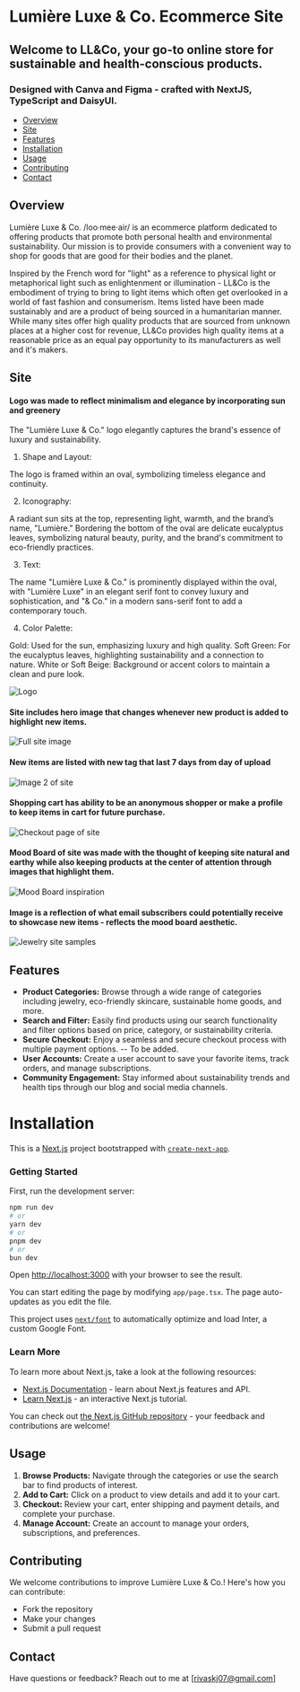 # Lumière Luxe & Co. Ecommerce Site

## Welcome to LL&Co, your go-to online store for sustainable and health-conscious products.

### Designed with Canva and Figma - crafted with NextJS, TypeScript and DaisyUI.

- [Overview](#overview)
- [Site](#site)
- [Features](#features)
- [Installation](#installation)
- [Usage](#usage)
- [Contributing](#contributing)
- [Contact](#contact)


## Overview

Lumière Luxe & Co. /loo·mee·air/ is an ecommerce platform dedicated to offering products that promote both personal health and environmental sustainability. Our mission is to provide consumers with a convenient way to shop for goods that are good for their bodies and the planet.

Inspired by the French word for "light" as a reference to physical light or metaphorical light such as enlightenment or illumination - LL&Co is the embodiment of trying to bring to light items which often get overlooked in a world of fast fashion and consumerism. Items listed have been made sustainably and are a product of being sourced in a humanitarian manner. While many sites offer high quality products that are sourced from unknown places at a higher cost for revenue, LL&Co provides high quality items at a reasonable price as an equal pay opportunity to its manufacturers as well and it's makers. 

## Site

#### Logo was made to reflect minimalism and elegance by incorporating sun and greenery 
The "Lumière Luxe & Co." logo elegantly captures the brand's essence of luxury and sustainability.

1. Shape and Layout:

The logo is framed within an oval, symbolizing timeless elegance and continuity.

2. Iconography:

A radiant sun sits at the top, representing light, warmth, and the brand’s name, "Lumière."
Bordering the bottom of the oval are delicate eucalyptus leaves, symbolizing natural beauty, purity, and the brand's commitment to eco-friendly practices.

3. Text:

The name "Lumière Luxe & Co." is prominently displayed within the oval, with "Lumière Luxe" in an elegant serif font to convey luxury and sophistication, and "& Co." in a modern sans-serif font to add a contemporary touch.

4. Color Palette:

Gold: Used for the sun, emphasizing luxury and high quality.
Soft Green: For the eucalyptus leaves, highlighting sustainability and a connection to nature.
White or Soft Beige: Background or accent colors to maintain a clean and pure look.

![Logo](image.png)

#### Site includes hero image that changes whenever new product is added to highlight new items.
![Full site image](src/assets/lumiere-img-3.png)
#### New items are listed with new tag that last 7 days  from day of upload
![Image 2 of site](src/assets/lumiere-img-2.png)
#### Shopping cart has ability to be an anonymous shopper or make a profile to keep items in cart for future purchase.
![Checkout page of site](src/assets/checkout-img.png)
#### Mood Board of site was made with the thought of keeping site natural and earthy while also keeping products at the center of attention through images that highlight them.
![Mood Board inspiration](src/assets/mood-board.png)
#### Image is a reflection of what email subscribers could potentially receive to showcase new items - reflects the mood board aesthetic.
![Jewelry site samples](src/assets/site-samples.png)



## Features


- **Product Categories:** Browse through a wide range of categories including jewelry, eco-friendly skincare, sustainable home goods, and more.
- **Search and Filter:** Easily find products using our search functionality and filter options based on price, category, or sustainability criteria.
- **Secure Checkout:** Enjoy a seamless and secure checkout process with multiple payment options. -- To be added.
- **User Accounts:** Create a user account to save your favorite items, track orders, and manage subscriptions.
- **Community Engagement:** Stay informed about sustainability trends and health tips through our blog and social media channels.

# Installation

This is a [Next.js](https://nextjs.org/) project bootstrapped with [`create-next-app`](https://github.com/vercel/next.js/tree/canary/packages/create-next-app).

### Getting Started

First, run the development server:

```bash
npm run dev
# or
yarn dev
# or
pnpm dev
# or
bun dev
```

Open [http://localhost:3000](http://localhost:3000) with your browser to see the result.

You can start editing the page by modifying `app/page.tsx`. The page auto-updates as you edit the file.

This project uses [`next/font`](https://nextjs.org/docs/basic-features/font-optimization) to automatically optimize and load Inter, a custom Google Font.

### Learn More

To learn more about Next.js, take a look at the following resources:

- [Next.js Documentation](https://nextjs.org/docs) - learn about Next.js features and API.
- [Learn Next.js](https://nextjs.org/learn) - an interactive Next.js tutorial.

You can check out [the Next.js GitHub repository](https://github.com/vercel/next.js/) - your feedback and contributions are welcome!

## Usage

1. **Browse Products:** Navigate through the categories or use the search bar to find products of interest.
2. **Add to Cart:** Click on a product to view details and add it to your cart.
3. **Checkout:** Review your cart, enter shipping and payment details, and complete your purchase.
4. **Manage Account:** Create an account to manage your orders, subscriptions, and preferences.

## Contributing

We welcome contributions to improve Lumière Luxe & Co.! Here's how you can contribute:

- Fork the repository
- Make your changes
- Submit a pull request

## Contact

Have questions or feedback? Reach out to me at [rivaskj07@gmail.com]